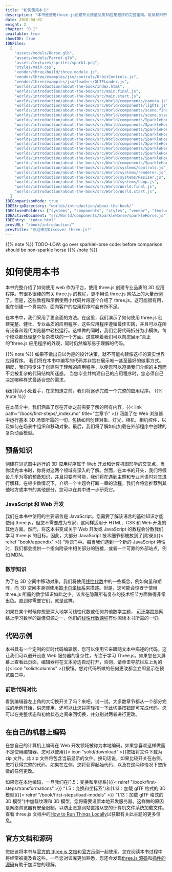 ```yaml
---
title: "如何使用本书"
description: "本书是使用three.js创建专业质量品质3D应用程序的完整指南。每章都附带一个实时代码编辑器，因此您可以编辑我们描述的代码并立即查看更改。"
date: 2018-04-02
weight: 2
chapter: "0.1"
available: true
showIDE: true
IDEFiles:
  [
    "assets/models/Horse.glb",
    "assets/models/Parrot.glb",
    "assets/textures/sprites/spark1.png",
    "styles/main.css",
    "vendor/three/build/three.module.js",
    "vendor/three/examples/jsm/controls/OrbitControls.js",
    "vendor/three/examples/jsm/loaders/GLTFLoader.js",
    "worlds/introduction/about-the-book/index.html",
    "worlds/introduction/about-the-book/src/main.final.js",
    "worlds/introduction/about-the-book/src/main.start.js",
    "worlds/introduction/about-the-book/src/World/components/camera.js",
    "worlds/introduction/about-the-book/src/World/components/lights.js",
    "worlds/introduction/about-the-book/src/World/components/scene.final.js",
    "worlds/introduction/about-the-book/src/World/components/scene.start.js",
    "worlds/introduction/about-the-book/src/World/components/SparkleHorse/sparkleHorse.final.js",
    "worlds/introduction/about-the-book/src/World/components/SparkleHorse/sparkleHorse.start.js",
    "worlds/introduction/about-the-book/src/World/components/SparkleHorse/utilities/convertMeshToPoints.final.js",
    "worlds/introduction/about-the-book/src/World/components/SparkleHorse/utilities/convertMeshToPoints.start.js",
    "worlds/introduction/about-the-book/src/World/components/SparkleHorse/utilities/createSizesAttribute.final.js",
    "worlds/introduction/about-the-book/src/World/components/SparkleHorse/utilities/createSizesAttribute.start.js",
    "worlds/introduction/about-the-book/src/World/components/SparkleHorse/utilities/createSparkleMaterial.final.js",
    "worlds/introduction/about-the-book/src/World/components/SparkleHorse/utilities/createSparkleMaterial.start.js",
    "worlds/introduction/about-the-book/src/World/components/SparkleHorse/utilities/setupAnimation.final.js",
    "worlds/introduction/about-the-book/src/World/components/SparkleHorse/utilities/setupAnimation.start.js",
    "worlds/introduction/about-the-book/src/World/systems/controls.js",
    "worlds/introduction/about-the-book/src/World/systems/renderer.js",
    "worlds/introduction/about-the-book/src/World/systems/Resizer.js",
    "worlds/introduction/about-the-book/src/World/systems/Loop.js",
    "worlds/introduction/about-the-book/src/World/World.final.js",
    "worlds/introduction/about-the-book/src/World/World.start.js",
  ]
IDEComparisonMode: true
IDEStripDirectory: "worlds/introduction/about-the-book/"
IDEClosedFolders: ["systems", "components", "styles", "vendor", "textures"]
IDEActiveDocument: "src/World/components/SparkleHorse/sparkleHorse.js"
IDEEntry: "index.html"
prevURL: "/book/introduction/"
prevTitle: "欢迎来打Discover three.js!"
---
```


{{% note %}}
TODO-LOW: go over sparkleHorse code: before comparison should be non-sparkle horse
{{% /note %}}

# 如何使用本书

本书完整介绍了如何使用 web 作为平台，使用 three.js 创建专业品质的 3D 应用程序。有很多很棒的有关 three.js 的教程，更不用说 three.js 网站上的大量[示例](https://threejs.org/examples/)了。但是，这些教程和示例使用小代码片段逐个介绍了 three.js。这可能很有用，但在创建一个真实的、面向客户的应用程序时会有所不足。

在本书中，我们采用了更全面的方法。在这里，我们演示了如何使用 three.js 创建完整、健壮、专业品质的应用程序，这些应用程序遵循最佳实践，并且可以在所有设备和现代浏览器中轻松运行。这样做的同时，我们会将代码拆分为小模块，每个模块都处理整个复杂模块的一个方面。这意味着我们可以向您展示“真正的”three.js 应用程序的外观，同时仍然编写易于理解的代码。

{{% note %}}
如果不做出自以为是的设计决策，就不可能构建像这样的真实世界应用程序。 我们将在本书中编写的代码并非旨在展示唯一甚至最好的做事方式。 相反，我们将专注于创建易于理解的应用程序，以便您可以遵循我们介绍的主题而不会被复杂的代码结构所迷惑。 当您毕业并构建自己的应用程序时，您必须自己决定哪种样式最适合您的需求。

我们将从小处着手，在您知道之前，我们将逐步完成一个完整的应用程序。
{{% /note %}}

在本简介中，我们涵盖了您在开始之前需要了解的所有内容。{{< link path="/book/first-steps/_index.md" title="主章节" >}} 涵盖了在 Web 浏览器中运行基本 3D 场景所需的一切，包括如何创建对象、灯光、相机、相机控件，以及如何在场景中组织和移动对象。最后，我们将了解如何加载在外部程序中创建的复杂动画模型。

## 预备知识

创建在浏览器中运行的 3D 应用程序属于 Web 开发和计算机图形学的交叉点，当你读完本书时，你将对这两个领域有深入的了解。然而，在本书的开头，我们将假设几乎为零的预备知识，并且只要有可能，我们将在遇到主题和专业术语时对其进行解释。在极少数情况下，介绍一个主题会打断一章的流程，我们会将您推荐到其他地方或本书的其他部分，您可以在其中进一步研究它。

### JavaScript 和 Web 开发

我们在本书中使用的主要语言是 JavaScript。您需要了解该语言的基础知识才能使用 three.js，但您不需要成为专家，这同样适用于 HTML、CSS 和 Web 开发的其他方面。然而，将这本书变成关于 Web 开发或 JavaScript 的教程会分散我们学习 three.js 的目标。因此，大部分 JavaScript 技术细节都被放到了[附录]({{< relref "book/appendix" >}} "附录")中。每当我们遇到一个新的 JavaScript 特性时，我们都会提供一个指向附录中相关部分的链接，或者一个可靠的外部站点，例如 [MDN](https://developer.mozilla.org/en-US/)。

### 数学知识

为了在 3D 空间中移动对象，我们将使用[线性代数](https://en.wikipedia.org/wiki/Linear_algebra)中的一些概念，例如向量和矩阵，而 3D 空间本身则使用[笛卡尔坐标系](https://en.wikipedia.org/wiki/Cartesian_coordinate_system)来描述。但是，您可能会惊讶于使用 three.js 所需的数学知识如此之少。该库在隐藏所有复杂的技术细节方面做得非常出色。直到你需要它们，就是这样。

如果在某个时候你想更深入地学习线性代数或任何其他数学主题， [可汗学院](https://www.khanacademy.org/)是网络上学习数学的最佳资源之一，他们的[线性代数课程](https://www.khanacademy.org/math/linear-algebra)有你阅读本书所需的一切。

## 代码示例

本书具有一个定制的实时代码编辑器，您可以使用它来跟随文本中描述的代码。这让我们可以避开设置 Web 服务器的复杂性，专注于学习 Three.js。如果您在大屏幕上查看此页面，编辑器将在文本旁边自动打开，否则，请单击导航栏左上角的{{< icon "solid/columns" >}}按钮。您对代码所做的任何更改都会立即显示在预览窗口中。

### 前后代码对比

看到编辑器左上角的大切换开关了吗？来吧，试一试。大多数章节都从一个部分完成的示例开始，供您使用，还可以让您只需轻按一下此切换按钮即可完成代码。您可以在完整状态和初始状态之间来回切换，并分别对两者进行更改。

## 在自己的机器上编码

在您自己的计算机上编码在 Web 开发领域被称为本地编码。如果您喜欢这样做而不是使用编辑器，您可以使用{{< icon "solid/download" >}}按钮将文件下载为 zip 文件。此 zip 文件将包含当前显示的文件。换句话说，如果比较开关在右侧，您将获得完整的代码，如果在左侧，您将获得起始代码，以及在这两种情况下您所做的任何更改。

如果您在本地编码，一旦我们在[1.5：变换和坐标系]({{< relref "/book/first-steps/transformations" >}} "1.5：变换和坐标系")和[1.13：加载 glTF 格式的 3D 模型]({{< relref "/book/first-steps/load-models" >}} "1.13：加载 glTF 格式的 3D 模型")中加载纹理和 3D 模型，您将需要设置本地开发服务器。这样做的原因是网络浏览器有安全限制，以防止恶意网站直接从您的计算机文件系统加载文件。查看 three.js 文档中的[How to Run Things Locally](https://threejs.org/docs/#manual/introduction/How-to-run-things-locally)以获取有关此主题的更多信息。

## 官方文档和源码

您应该将本书与[官方的 three.js 文档](https://threejs.org/docs/)和[官方示例](https://threejs.org/examples/)一起使用，您在阅读本书过程中将经常被提及看这些。一旦您对该库更加熟悉，您还会发现[three.js 源码](https://github.com/mrdoob/three.js/tree/dev/src)和[插件的源码](https://github.com/mrdoob/three.js/tree/dev/examples/jsm)有助于加深您的理解。
